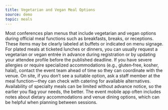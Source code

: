 ```yaml
---
title: Vegetarian and Vegan Meal Options
source: demo
topic: meals
---
```

Most conferences plan menus that include vegetarian and vegan options during official meal functions such as breakfasts, breaks, or receptions. These items may be clearly labeled at buffets or indicated on menu signage. For plated meals at ticketed lunches or dinners, you can usually request a vegetarian or vegan entrée in advance during registration or by updating your attendee profile before the published deadline. If you have severe allergies or require specialized accommodations (e.g., gluten‑free, kosher, halal), contact the event team ahead of time so they can coordinate with the venue. On site, if you don’t see a suitable option, ask a staff member at the meal function—they can check with catering for available alternatives. Availability of specialty meals can be limited without advance notice, so the earlier you flag your needs, the better. The event mobile app often includes notes about dietary accommodations and venue dining options, which can be helpful when planning between sessions.
